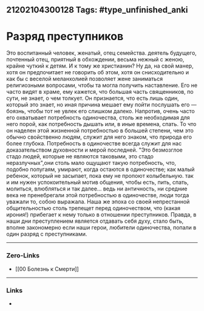 21202104300128
Tags: #type_unfinished_anki 
---
# Разряд преступников

Это воспитанный человек, женатый, отец семейства. деятель будущего, почтенный отец, приятный в обхождении, весьма нежный с женою, крайне чуткий к детям. И к тому же христианин? Ну да, на свой манер, хотя он предпочитает не говорить об этом, хотя он снисходительно и как бы с веселой меланхолией позволяет жене заниматься религиозными вопросами, чтобы та могла получить наставление. Его не часто видят в храме, ему кажется, что большая часть священников, по сути, не знает, о чем толкует. Он признается, что есть лишь один, который это знает, но иная причина мешает ему пойти послушать его — боязнь, чтобы тот не увлек его слишком далеко. Напротив, очень часто его охватывает потребность одиночества, столь же необходимая для него порой, как потребность дышать или, в иные времена, спать. То что он наделен этой жизненной потребностью в большей степени, чем это обычно свойственно людям, служит для него знаком, что природа его более глубока. Потребность в одиночестве всегда служит для нас доказательством духовности и мерой последней. "Это безмозглое стадо людей, которые не являются таковыми, это стадо неразлучных",они столь мало ощущают такую потребность, что, подобно попугаям, умирают, когда остаются в одиночестве; как малый ребенок, который не засыпает, пока ему не пропоют колыбельную. так и им нужен успокоительный мотив общения, чтобы есть, пить, спать, молиться, влюбляться и так далее... ведь ни античность, ни средние века не пренебрегали этой потребностью в одиночестве, люди тогда уважали то, собою выражала. Наша же эпоха со своей непрестанной общительностью столь трепещет перед одиночеством, что (какая ирония!) прибегает к нему только в отношении преступников. Правда, в наши дни преступлением является отдавать себя духу, стало быть, вполне закономерно если наши герои, любители одиночества, попали в один разряд с преступниками.

---
### Zero-Links
- [[00 Болезнь к Смерти]]
---
### Links
-